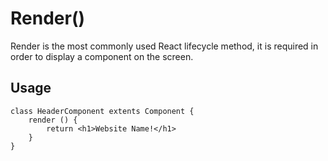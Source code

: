 # Render()

Render is the most commonly used React lifecycle method, it is required in order to display a component on the screen.

## Usage
```
class HeaderComponent extents Component {
    render () {
        return <h1>Website Name!</h1>
    }
}
```